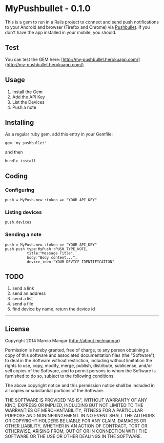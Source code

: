 # MyPushbullet - 0.1.0

This is a gem to run in a Rails project to connect and send push notifications to your Android and browser (Firefox and Chrome) via [Pushbullet](https://www.pushbullet.com). If you don't have the app installed in your mobile, you should.


## Test

You can test the GEM here: [http://my-pushbullet.herokuapp.com/](http://my-pushbullet.herokuapp.com/)


## Usage 

1. Install the Gem
1. Add the API Key
1. List the Devices
1. Push a note


## Installing

As a regular ruby gem, add this entry in your Gemfile:

    gem 'my_pushbullet'

and then

    bundle install



## Coding

### Configuring

    push = MyPush.new :token => "YOUR API_KEY"
    
    
### Listing devices    
    
    push.devices


### Sending a note


    push = MyPush.new :token => "YOUR API_KEY"
    push.push type:MyPush::PUSH_TYPE_NOTE, 
              title:"Message Title", 
              body:"Body content...", 
              device_iden:"YOUR DEVICE IDENTIFICATION"



## TODO

1. send a link
2. send an address
3. send a list
4. send a file
5. find device by name, return the device id


- - - 

## License

Copyright 2014 Marcio Mangar (http://about.me/mangar)

Permission is hereby granted, free of charge, to any person obtaining
a copy of this software and associated documentation files (the
"Software"), to deal in the Software without restriction, including
without limitation the rights to use, copy, modify, merge, publish,
distribute, sublicense, and/or sell copies of the Software, and to
permit persons to whom the Software is furnished to do so, subject to
the following conditions:

The above copyright notice and this permission notice shall be
included in all copies or substantial portions of the Software.

THE SOFTWARE IS PROVIDED "AS IS", WITHOUT WARRANTY OF ANY KIND,
EXPRESS OR IMPLIED, INCLUDING BUT NOT LIMITED TO THE WARRANTIES OF
MERCHANTABILITY, FITNESS FOR A PARTICULAR PURPOSE AND
NONINFRINGEMENT. IN NO EVENT SHALL THE AUTHORS OR COPYRIGHT HOLDERS BE
LIABLE FOR ANY CLAIM, DAMAGES OR OTHER LIABILITY, WHETHER IN AN ACTION
OF CONTRACT, TORT OR OTHERWISE, ARISING FROM, OUT OF OR IN CONNECTION
WITH THE SOFTWARE OR THE USE OR OTHER DEALINGS IN THE SOFTWARE.
